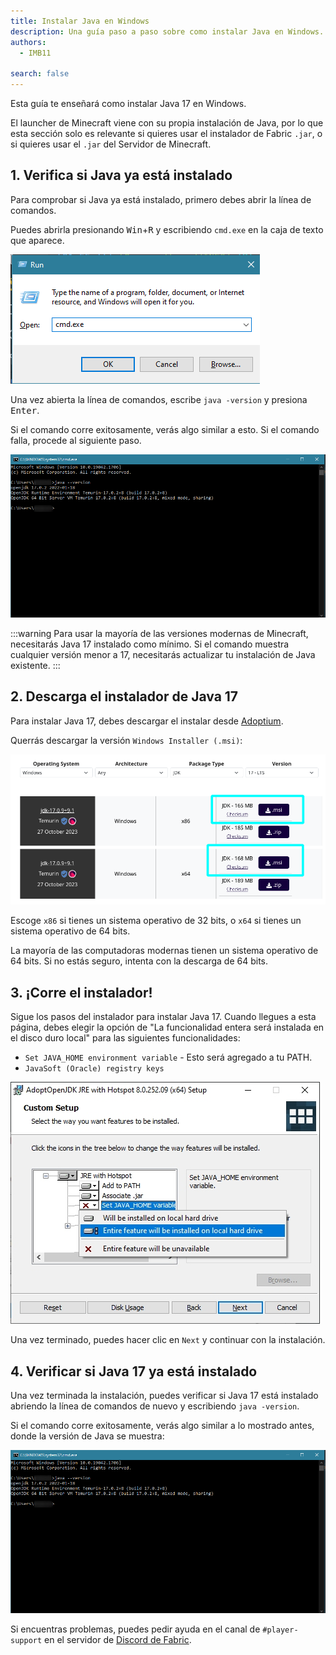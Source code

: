 ```yaml
---
title: Instalar Java en Windows
description: Una guía paso a paso sobre como instalar Java en Windows.
authors:
  - IMB11

search: false
---
```


Esta guía te enseñará como instalar Java 17 en Windows.

El launcher de Minecraft viene con su propia instalación de Java, por lo que esta sección solo es relevante si quieres usar el instalador de Fabric `.jar`, o si quieres usar el `.jar` del Servidor de Minecraft.

## 1. Verifica si Java ya está instalado

Para comprobar si Java ya está instalado, primero debes abrir la línea de comandos.

Puedes abrirla presionando <kbd>Win</kbd>+<kbd>R</kbd> y escribiendo `cmd.exe` en la caja de texto que aparece.

![Diálogo de Ejecución de Windows con "cmd.exe" en la barra de ejecución](/assets/players/installing-java/windows-run-dialog.png)

Una vez abierta la línea de comandos, escribe `java -version` y presiona <kbd>Enter</kbd>.

Si el comando corre exitosamente, verás algo similar a esto. Si el comando falla, procede al siguiente paso.

![Línea de comandos con "java -version" escrito](/assets/players/installing-java/windows-java-version.png)

:::warning
Para usar la mayoría de las versiones modernas de Minecraft, necesitarás Java 17 instalado como mínimo. Si el comando muestra cualquier versión menor a 17, necesitarás actualizar tu instalación de Java existente.
:::

## 2. Descarga el instalador de Java 17

Para instalar Java 17, debes descargar el instalar desde [Adoptium](https://adoptium.net/en-GB/temurin/releases/?os=windows&package=jdk&version=17).

Querrás descargar la versión `Windows Installer (.msi)`:

![Página de descargas de Adoptium con el Windows Installer (.msi) remarcado](/assets/players/installing-java/windows-download-java.png)

Escoge `x86` si tienes un sistema operativo de 32 bits, o `x64` si tienes un sistema operativo de 64 bits.

La mayoría de las computadoras modernas tienen un sistema operativo de 64 bits. Si no estás seguro, intenta con la descarga de 64 bits.

## 3. ¡Corre el instalador!

Sigue los pasos del instalador para instalar Java 17. Cuando llegues a esta página, debes elegir la opción de "La funcionalidad entera será instalada en el disco duro local" para las siguientes funcionalidades:

- `Set JAVA_HOME environment variable` - Esto será agregado a tu PATH.
- `JavaSoft (Oracle) registry keys`

![Instalador de Java 17 con "Set JAVA_HOME variable" y "JavaSoft (Oracle) registry keys" remarcados](/assets/players/installing-java/windows-wizard-screenshot.png)

Una vez terminado, puedes hacer clic en `Next` y continuar con la instalación.

## 4. Verificar si Java 17 ya está instalado

Una vez terminada la instalación, puedes verificar si Java 17 está instalado abriendo la línea de comandos de nuevo y escribiendo `java -version`.

Si el comando corre exitosamente, verás algo similar a lo mostrado antes, donde la versión de Java se muestra:

![Línea de comandos con "java -version" escrito](/assets/players/installing-java/windows-java-version.png)

Si encuentras problemas, puedes pedir ayuda en el canal de `#player-support` en el servidor de [Discord de Fabric](https://discord.gg/v6v4pMv).
